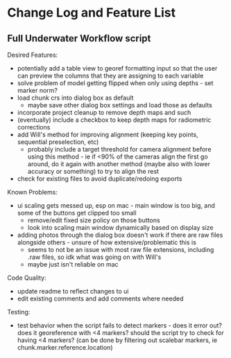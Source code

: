 # Change Log and Feature List

## Full Underwater Workflow script

Desired Features:
- potentially add a table view to georef formatting input so that the user can preview the columns that they are assigning to each variable
- solve problem of model getting flipped when only using depths - set marker norm?
- load chunk crs into dialog box as default
  - maybe save other dialog box settings and load those as defaults
- incorporate project cleanup to remove depth maps and such
- (eventually) include a checkbox to keep depth maps for radiometric corrections
- add Will's method for improving alignment (keeping key points, sequential preselection, etc)
  - probably include a target threshold for camera alignment before using this method - ie if <90% of the cameras align the first go around, do it again with another method (maybe also with lower accuracy or something) to try to align the rest
- check for existing files to avoid duplicate/redoing exports

Known Problems:
- ui scaling gets messed up, esp on mac - main window is too big, and some of the buttons get clipped too small
    - remove/edit fixed size policy on those buttons
    - look into scaling main window dynamically based on display size
- adding photos through the dialog box doesn't work if there are raw files alongside others - unsure of how extensive/problematic this is
    - seems to not be an issue with most raw file extensions, including .raw files, so idk what was going on with Will's
    - maybe just isn't reliable on mac

Code Quality:
- update readme to reflect changes to ui
- edit existing comments and add comments where needed


Testing:
- test behavior when the script fails to detect markers - does it error out? does it georeference with <4 markers? should the script try to check for having <4 markers? (can be done by filtering out scalebar markers, ie chunk.marker.reference.location)
